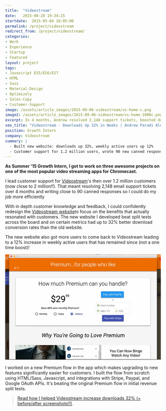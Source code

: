 ```yaml
---
title:  "Videostream"
date:   2015-08-20 19:34:25
startdate:  2015-05-04 10:05:00
permalink: /project/videostream
redirect_from: /project/videostream/
categories:
- Work
- Experience
- Startup
- Featured
layout: project
tags:
- Javascript ES5/ES6/ES7
- HTML
- Sass
- Material-Design
- Optimizely
- Sales-Copy
- Customer-Support
image: /assets/article_images/2015-09-06-videostream/vs-home-c.png
image2: /assets/article_images/2015-09-06-videostream/vs-home-1000c.png
excerpt: In 4 months, Andrew resolved 2,148 support tickets, boosted downloads 32% with a new website, and optimized checkout flow for revenue.
seo_title: "Videostream - Downloads Up 32% in Weeks | Andrew Paradi Alexander"
position: Growth Intern
company: Videostream
summary: |
  - Built new website: downloads up 32%, weekly active users up 12%
  - Customer support for 1.2 million users, wrote 90 new canned responses
---
```


**As Summer '15 Growth Intern, I got to work on three awesome projects on one of the most popular video streaming apps for Chromecast.**

I lead customer support for [Videostream](http://getvideostream.com)'s then over 1.2 million customers (now close to 2 million!!). That meant resolving 2,148 email support tickets over 4 months and writing close to 90 canned responses so I could do my job more efficiently

With in depth customer knowledge and feedback, I could confidently redesign the [Videostream website](http://getvideostream.com)to focus on the benefits that actually resonated with customers. The new website I developed beat split tests across the board and on certain metrics had up to 32% better download conversion rates than the old website.

The new website also got more users to come back to Videostream leading to a 12% increase in weekly active users that has remained since (not a one time boost)!

![New Premium Flow: Plans, Payment Selection, & Features.](/assets/article_images/2015-09-06-videostream/premflow1-c.jpg)

I worked on a new Premium flow in the app which makes upgrading to new features significantly easier for customers. I built the flow from scratch using HTML/Sass, Javascript, and integrations with Stripe, Paypal, and Google OAuth APIs. It's beating the original Premium flow in initial revenue split tests.

>[Read how I helped Videostream increase downloads 32% (+ before/after screenshots!!)](/blog/videostream-how-growth-starts-with-great-customer-support).

